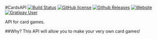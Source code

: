 #CardsAPI
[![Build Status](https://travis-ci.org/jsutaria/CardsAPI.svg?branch=master)](https://travis-ci.org/jsutaria/CardsAPI)
[![GitHub license](https://img.shields.io/badge/license-MIT-blue.svg)](https://raw.githubusercontent.com/jsutaria/CardsAPI/master/LICENSE)
[![Github Releases](https://img.shields.io/github/downloads/jsutaria/CardsAPI/latest/total.svg)](https://github.com/jsutaria/CardsAPI/archive/master.zip)
[![Website](https://img.shields.io/website-up-down-brightgreen-red/http/jainilsutaria.com.svg)](jainilsutaria.com)
[![Gratipay User](https://img.shields.io/gratipay/user/jsutaria.svg)](https://gratipay.com/~jsutaria/)

API for card games.

##Why?
This API will allow you to make your very own card games!
